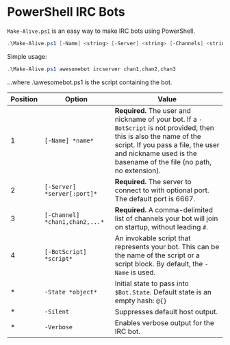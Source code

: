 PowerShell IRC Bots
===================

`Make-Alive.ps1` is an easy way to make IRC bots using PowerShell.

```PowerShell
.\Make-Alive.ps1 [-Name] <string> [-Server] <string> [-Channels] <string[]> [[-BotScript] <Object>] [-State <Object>] [-Silent] [<CommonParameters>]
```

Simple usage:
```PowerShell
.\Make-Alive.ps1 awesomebot ircserver chan1,chan2,chan3
```
...where .\awesomebot.ps1 is the script containing the bot.

Position | Option | Value
--- | --- | ---
1 | `[-Name] *name*` | **Required.** The user and nickname of your bot. If a `-BotScript` is not provided, then this is also the name of the script. If you pass a file, the user and nickname used is the basename of the file (no path, no extension).
2 | `[-Server] *server[:port]*` | **Required.** The server to connect to with optional port. The default port is 6667.
3 | `[-Channel] *chan1,chan2,...*` | **Required.** A comma-delimited list of channels your bot will join on startup, without leading `#`.
4 | `[-BotScript] *script*` | An invokable script that represents your bot. This can be the name of the script or a script block. By default, the `-Name` is used.
* | `-State *object*` | Initial state to pass into `$Bot.State`. Default state is an empty hash: `@{}`
* | `-Silent` | Suppresses default host output.
* | `-Verbose` | Enables verbose output for the IRC bot.

